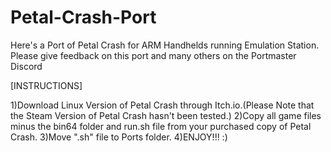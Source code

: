 # Petal-Crash-Port
Here's a Port of Petal Crash for ARM Handhelds running Emulation Station. Please give feedback on this port and many others on the Portmaster Discord

[INSTRUCTIONS]

1)Download Linux Version of Petal Crash through Itch.io.(Please Note that the Steam Version of Petal Crash hasn't been tested.)
2)Copy all game files minus the bin64 folder and run.sh file from your purchased copy of Petal Crash.
3)Move ".sh" file to Ports folder.
4)ENJOY!!! :)

